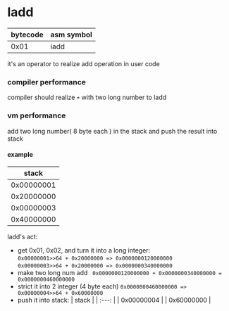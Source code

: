 # ladd

|bytecode | asm symbol |
| ------ | ------- |
| 0x01    |	iadd       |
it's an operator to realize add operation in user code

### compiler performance

compiler should realize `+` with two long number to ladd

### vm performance

add two long number( 8 byte each ) in the stack and push the result into stack

#### example
| stack |
| :---:|
| 0x00000001 |
| 0x20000000 |
| 0x00000003 |
| 0x40000000 |
 
ladd's act: 
+ get 0x01, 0x02, and turn it into a long integer:  
`0x00000001>>64 + 0x20000000 => 0x0000000120000000`  
`0x00000003>>64 + 0x20000000 => 0x0000000340000000`
+ make two long num add
` 0x0000000120000000 + 0x0000000340000000 = 0x0000000460000000`
+ strict it into 2 integer (4 byte each)
`0x0000000460000000 => 0x00000004>>64 + 0x60000000`
+ push it into stack:
| stack |
| :---: |
| 0x00000004 |
| 0x60000000 |
